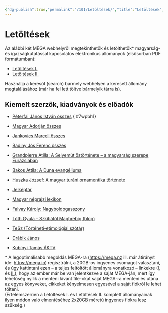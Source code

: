 ```yaml
---
{"dg-publish":true,"permalink":"/101/Letöltések/","title":"Letöltések","created":"2023-12-28T07:46","updated":"2024-02-12T18:06"}
---
```



# Letöltések

Az alábbi két MEGA webhelyről megtekinthetők és letölthetők\* magyarság- és igazságkutatással kapcsolatos elektronikus állományok (elsősorban PDF formátumban):  
- [Letöltések I.](https://mega.nz/folder/ErlUXKhR#tgVUMPOC7r5HcDO5-iRIVQ)
- [Letöltések II.](https://mega.nz/folder/xjk10BgK#4Qq0eXPz1t_6qodJkNItKg)

Használja a keresőt (search) bármely webhelyen a keresett állomány megtalálásához (már ha fel lett töltve bármelyik tárra is).  

## Kiemelt szerzők, kiadványok és előadók

- [Péterfai János István összes](https://mega.nz/file/kqFXUK4C#3T6V6m8JN1ga0izseQ2D29XvWnVN-W6-nO-yHaBIGXk)
{ #7wpbh1}

- [Magyar Adorján összes](https://mega.nz/folder/diVDUSJR#5v1KKyRHxbioilnrUpyngg)
- [Jankovics Marcell összes](https://mega.nz/folder/grNGUYrB#eTCxcKXMSfN5Unrf-jrtrA)
- [Badiny Jós Ferenc összes](https://mega.nz/folder/pzFwiSiZ#hA7DP6DY0Rb-v8TRVIwnIQ)
- [Grandpierre Atilla: A Selyemút őstörténete – a magyarság szerepe Eurázsiában](https://mega.nz/file/E2sA1ShJ#KaigvoN3kBT_5dCkEJz6bb8DWXMvOPGvSBTDVNfy-VE)
- [Bakos Attila: A Duna evangéliuma](https://mega.nz/file/l6FlCLxY#MYMP5nVIPOwk0C9en6eERY2NjlFL_Jnf8QgsCJLRlAo)
- [Huszka József: A magyar turáni ornamentika története](https://mega.nz/file/Vul0RT5T#o-HbB-YOsxGa7VOk6E-MCW-mTY26r8gg4OP7qAybc64)
- [Jelképtár](https://mega.nz/file/B7813ABR#V_vyBcph4sUpEPpidcRtIsIZIdA5O6j1YBHK8aQ883A)
- [Magyar néprajzi lexikon](https://mega.nz/file/drNRBLrK#guCTPrlPTzaL9ae0DZeK8QclS4BQeFMLe9L4LhcOoGQ)
- [Falvay Károly: Nagyboldogasszony](https://mega.nz/file/w21zCSqQ#Xxmcb0tPYtn5nDBLzWsDlhnXrma99lSJrXHK6W-fdYA)
- [Tóth Gyula – Szkítiától Maghrebig (blog)](https://mega.nz/file/ZqMFVDJY#qQoUkL4j13STn6JTWXocdFx7nmYxjhQY6cHocsI1s_M)
- [TeSz (Történeti-etimológiai szótár)](https://mega.nz/file/YrMH0bKQ#tQCyjtqz2a7tT_79JkspVqPxZUbpbMjgjWU8MTBLoXc)
- [Drábik János](https://mega.nz/folder/oqU21TKQ#Z1yGjMKiJXrT9aynnfYFWg)
- [Kubínyi Tamás ÁKTV](https://videa.hu/tagok/aktv-2237405)



\* A legoptimálisabb megoldás MEGA-ra (https://mega.nz ill. már átirányít ide: https://mega.io) regisztrálni, a 20GB-os ingyenes csomagot választani, és úgy kattintani ezen – a teljes feltöltött állományra vonatkozó – linkekre ([I.](https://mega.nz/folder/ErlUXKhR#tgVUMPOC7r5HcDO5-iRIVQ) és [II.](https://mega.nz/folder/xjk10BgK#4Qq0eXPz1t_6qodJkNItKg)), hogy az ember már be van jelentkezve a saját MEGA-ján, mert így lehetőség nyílik a menteni kívánt file-okat saját MEGA-ra menteni és utána az egyes könyveket, cikkeket kényelmesen egyesével a saját fiókról le lehet tölteni.  
(Értelemszerűen a Letöltések I. és Letöltések II. komplett állományainak ilyen módon való elmentéséhez 2x20GB méretű ingyenes fiókra lesz szükség.)  